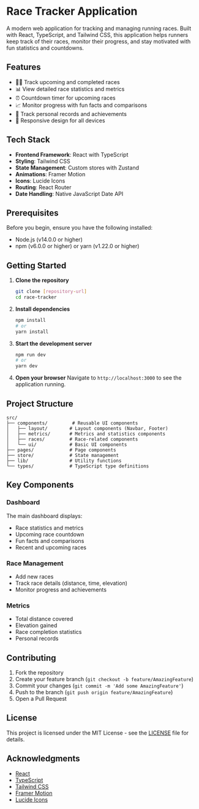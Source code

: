 # Race Tracker Application

A modern web application for tracking and managing running races. Built with React, TypeScript, and Tailwind CSS, this application helps runners keep track of their races, monitor their progress, and stay motivated with fun statistics and countdowns.

## Features

- 🏃‍♂️ Track upcoming and completed races
- 📊 View detailed race statistics and metrics
- ⏰ Countdown timer for upcoming races
- 📈 Monitor progress with fun facts and comparisons
- 🎯 Track personal records and achievements
- 📱 Responsive design for all devices

## Tech Stack

- **Frontend Framework**: React with TypeScript
- **Styling**: Tailwind CSS
- **State Management**: Custom stores with Zustand
- **Animations**: Framer Motion
- **Icons**: Lucide Icons
- **Routing**: React Router
- **Date Handling**: Native JavaScript Date API

## Prerequisites

Before you begin, ensure you have the following installed:
- Node.js (v14.0.0 or higher)
- npm (v6.0.0 or higher) or yarn (v1.22.0 or higher)

## Getting Started

1. **Clone the repository**
   ```bash
   git clone [repository-url]
   cd race-tracker
   ```

2. **Install dependencies**
   ```bash
   npm install
   # or
   yarn install
   ```

3. **Start the development server**
   ```bash
   npm run dev
   # or
   yarn dev
   ```

4. **Open your browser**
   Navigate to `http://localhost:3000` to see the application running.

## Project Structure

```
src/
├── components/         # Reusable UI components
│   ├── layout/        # Layout components (Navbar, Footer)
│   ├── metrics/       # Metrics and statistics components
│   ├── races/         # Race-related components
│   └── ui/            # Basic UI components
├── pages/             # Page components
├── store/             # State management
├── lib/               # Utility functions
└── types/             # TypeScript type definitions
```

## Key Components

### Dashboard
The main dashboard displays:
- Race statistics and metrics
- Upcoming race countdown
- Fun facts and comparisons
- Recent and upcoming races

### Race Management
- Add new races
- Track race details (distance, time, elevation)
- Monitor progress and achievements

### Metrics
- Total distance covered
- Elevation gained
- Race completion statistics
- Personal records

## Contributing

1. Fork the repository
2. Create your feature branch (`git checkout -b feature/AmazingFeature`)
3. Commit your changes (`git commit -m 'Add some AmazingFeature'`)
4. Push to the branch (`git push origin feature/AmazingFeature`)
5. Open a Pull Request

## License

This project is licensed under the MIT License - see the [LICENSE](LICENSE) file for details.

## Acknowledgments

- [React](https://reactjs.org/)
- [TypeScript](https://www.typescriptlang.org/)
- [Tailwind CSS](https://tailwindcss.com/)
- [Framer Motion](https://www.framer.com/motion/)
- [Lucide Icons](https://lucide.dev/) 